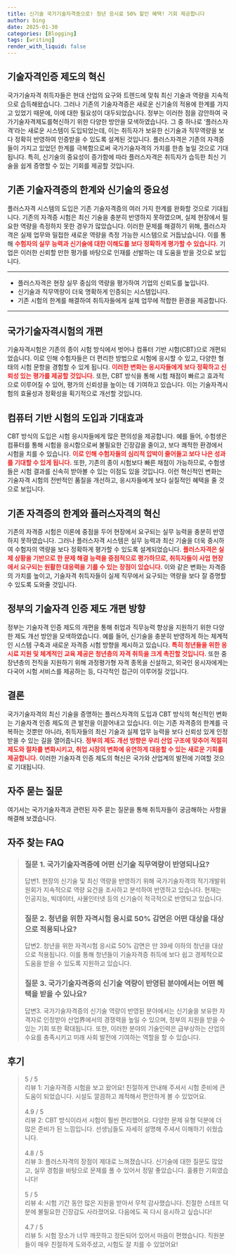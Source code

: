 ```yaml
---
title: 신기술 국가기술자격증으로! 청년 응시료 50% 할인 혜택! 기회 제공합니다
author: bing
date: 2025-01-30
categories: [Blogging]
tags: [writing]
render_with_liquid: false
---
```



<h2 id='기술자격인증제도혁신'>기술자격인증 제도의 혁신</h2>

<p>국가기술자격 취득자들은 현대 산업의 요구와 트렌드에 맞춰 최신 기술과 역량을 지속적으로 습득해왔습니다. 그러나 기존의 기술자격증은 새로운 신기술의 적용에 한계를 가지고 있었기 때문에, 이에 대한 필요성이 대두되었습니다. 정부는 이러한 점을 감안하여 국가기술자격제도를혁신하기 위한 다양한 방안을 모색하였습니다. 그 중 하나로 ‘플러스자격’라는 새로운 시스템이 도입되었는데, 이는 취득자가 보유한 신기술과 직무역량을 보다 정확히 반영하여 인증받을 수 있도록 설계된 것입니다. 플러스자격은 기존의 자격증들이 가지고 있었던 한계를 극복함으로써 국가기술자격의 가치를 한층 높일 것으로 기대됩니다. 특히, 신기술의 중요성이 증가함에 따라 플러스자격은 취득자가 습득한 최신 기술을 쉽게 증명할 수 있는 기회를 제공할 것입니다.</p>

<h2 id='기존기술자격증의한계'>기존 기술자격증의 한계와 신기술의 중요성</h2>

<p>플러스자격 시스템의 도입은 기존 기술자격증의 여러 가지 한계를 완화할 것으로 기대됩니다. 기존의 자격증 시험은 최신 기술을 충분히 반영하지 못하였으며, 실제 현장에서 필요한 역량을 측정하지 못한 경우가 많았습니다. 이러한 문제를 해결하기 위해, 플러스자격은 실제 업무와 밀접한 새로운 역량을 측정 가능한 시스템으로 거듭났습니다. 이를 통해 <b><span style="color: #ee2323;">수험자의 실무 능력과 신기술에 대한 이해도를 보다 정확하게 평가할 수 있습니다.</span></b> 기업은 이러한 신뢰할 만한 평가를 바탕으로 인재를 선발하는 데 도움을 받을 것으로 보입니다.</p>

<hr />

<ul>
    <li>플러스자격은 현장 실무 중심의 역량을 평가하여 기업의 신뢰도를 높입니다.</li>
    <li>신기술과 직무역량이 더욱 명확하게 인증되는 시스템입니다.</li>
    <li>기존 시험의 한계를 해결하여 취득자들에게 실제 업무에 적합한 환경을 제공합니다.</li>
</ul>

<hr />

<h2 id='국가기술자격시험의개편'>국가기술자격시험의 개편</h2>

<p>기술자격시험은 기존의 종이 시험 방식에서 벗어나 컴퓨터 기반 시험(CBT)으로 개편되었습니다. 이로 인해 수험자들은 더 편리한 방법으로 시험에 응시할 수 있고, 다양한 형태의 시험 문항을 경험할 수 있게 됩니다. <b><span style="color: #ee2323;">이러한 변화는 응시자들에게 보다 정확하고 신뢰성 있는 평가를 제공할 것입니다.</span></b> 또한, CBT 방식을 통해 시험 채점이 빠르고 효과적으로 이루어질 수 있어, 평가의 신뢰성을 높이는 데 기여하고 있습니다. 이는 기술자격시험의 효율성과 정확성을 획기적으로 개선할 것입니다.</p>

<h2 id='CBT방식의도입과기대효과'>컴퓨터 기반 시험의 도입과 기대효과</h2>

<p>CBT 방식의 도입은 시험 응시자들에게 많은 편의성을 제공합니다. 예를 들어, 수험생은 컴퓨터를 통해 시험을 응시함으로써 불필요한 긴장감을 줄이고, 보다 쾌적한 환경에서 시험을 치를 수 있습니다. <b><span style="color: #ee2323;">이로 인해 수험자들의 심리적 압박이 줄어들고 보다 나은 성과를 기대할 수 있게 됩니다.</span></b> 또한, 기존의 종이 시험보다 빠른 채점이 가능하므로, 수험생들은 시험 결과를 신속히 받아볼 수 있는 이점도 있을 것입니다. 이런 혁신적인 변화는 기술자격 시험의 전반적인 품질을 개선하고, 응시자들에게 보다 실질적인 혜택을 줄 것으로 보입니다.</p>

<h2 id='기존자격증의한계와플러스자격의혁신'>기존 자격증의 한계와 플러스자격의 혁신</h2>

<p>기존의 자격증 시험은 이론에 중점을 두어 현장에서 요구되는 실무 능력을 충분히 반영하지 못하였습니다. 그러나 플러스자격 시스템은 실무 능력과 최신 기술을 더욱 중시하여 수험자의 역량을 보다 정확하게 평가할 수 있도록 설계되었습니다. <b><span style="color: #ee2323;">플러스자격은 실제 상황을 기반으로 한 문제 해결 능력을 중점적으로 평가하므로, 취득자들이 사업 현장에서 요구되는 원활한 대응력을 기를 수 있는 장점이 있습니다.</span></b> 이와 같은 변화는 자격증의 가치를 높이고, 기술자격 취득자들이 실제 직무에서 요구되는 역량을 보다 잘 증명할 수 있도록 도와줄 것입니다.</p>

<h2 id='정부의기술자격인증제도개편방향'>정부의 기술자격 인증 제도 개편 방향</h2>

<p>정부는 기술자격 인증 제도의 개편을 통해 취업과 직무능력 향상을 지원하기 위한 다양한 제도 개선 방안을 모색하였습니다. 예를 들어, 신기술을 충분히 반영하게 하는 체계적인 시스템 구축과 새로운 자격증 시험 방향을 제시하고 있습니다. <b><span style="color: #ee2323;">특히 청년들을 위한 응시료 지원 및 체계적인 교육 제공은 청년층의 자격 취득을 크게 촉진할 것입니다.</span></b> 또한 중장년층의 전직을 지원하기 위해 과정평가형 자격 종목을 신설하고, 외국인 응시자에게는 다국어 시험 서비스를 제공하는 등, 다각적인 접근이 이루어질 것입니다.</p>

<h2 id='결론'>결론</h2>

<p>국가기술자격의 최신 기술을 증명하는 플러스자격의 도입과 CBT 방식의 혁신적인 변화는 기술자격 인증 제도의 큰 발전을 이끌어내고 있습니다. 이는 기존 자격증의 한계를 극복하는 것뿐만 아니라, 취득자들의 최신 기술과 실제 업무 능력을 보다 신뢰성 있게 인정받을 수 있는 길을 열어줍니다. <b><span style="color: #ee2323;">정부의 제도 개선 방향은 우리 산업 구조에 맞추어 적절히 제도와 절차를 변화시키고, 취업 시장의 변화에 유연하게 대응할 수 있는 새로운 기회를 제공합니다.</span></b> 이러한 기술자격 인증 제도의 혁신은 국가와 산업계의 발전에 기여할 것으로 기대됩니다.</p>

<h2 id='자주묻는질문'>자주 묻는 질문</h2>

<p>여기서는 국가기술자격과 관련된 자주 묻는 질문을 통해 취득자들이 궁금해하는 사항을 해결해 보겠습니다.</p>


<h2 id='자주_찾는_FAQ'>자주 찾는 FAQ</h2>
<div itemscope="" itemtype="https://schema.org/FAQPage"> 
<blockquote> 
<div itemscope="" itemprop="mainEntity" itemtype="https://schema.org/Question"> 
<h3 itemprop="name">질문 1. 국가기술자격증에 어떤 신기술 직무역량이 반영되나요?</h3> 
<div itemscope="" itemprop="acceptedAnswer" itemtype="https://schema.org/Answer"> 
<span itemprop="text"> 
<p>답변1. 현장의 신기술 및 최신 역량을 반영하기 위해 국가기술자격의 적기개발위원회가 지속적으로 역량 요건을 조사하고 분석하여 반영하고 있습니다. 현재는 인공지능, 빅데이터, 사물인터넷 등의 신기술이 적극적으로 반영되고 있습니다.</p> 
</span> 
</div> 
</div> 

<div itemscope="" itemprop="mainEntity" itemtype="https://schema.org/Question"> 
<h3 itemprop="name">질문 2. 청년을 위한 자격시험 응시료 50% 감면은 어떤 대상을 대상으로 적용되나요?</h3> 
<div itemscope="" itemprop="acceptedAnswer" itemtype="https://schema.org/Answer"> 
<span itemprop="text"> 
<p>답변2. 청년을 위한 자격시험 응시료 50% 감면은 만 39세 이하의 청년을 대상으로 적용됩니다. 이를 통해 청년들이 기술자격증 취득에 보다 쉽고 경제적으로 도움을 받을 수 있도록 지원하고 있습니다.</p> 
</span> 
</div> 
</div> 

<div itemscope="" itemprop="mainEntity" itemtype="https://schema.org/Question"> 
<h3 itemprop="name">질문 3. 국가기술자격증의 신기술 역량이 반영된 분야에서는 어떤 혜택을 받을 수 있나요?</h3> 
<div itemscope="" itemprop="acceptedAnswer" itemtype="https://schema.org/Answer"> 
<span itemprop="text"> 
<p>답변3. 국가기술자격증의 신기술 역량이 반영된 분야에서는 신기술을 보유한 자격자로 인정받아 산업界에서의 경쟁력을 높일 수 있으며, 정부의 지원을 받을 수 있는 기회 또한 확대됩니다. 또한, 이러한 분야의 기술인력은 급부상하는 산업의 수요를 충족시키고 미래 사회 발전에 기여하는 역할을 할 수 있습니다.</p> 
</span> 
</div> 
</div> 

</blockquote> 
</div>
<h2 id='후기'>후기</h2>
<div itemscope itemtype="https://schema.org/Product">
  <blockquote>
  <div itemprop="review" itemscope itemtype="https://schema.org/Review">
      <div itemprop="reviewRating" itemscope itemtype="https://schema.org/Rating"> <span itemprop="ratingValue">5</span> / <span itemprop="bestRating">5</span> </div>
      <span itemprop="reviewBody">리뷰 1: 기술자격증 시험을 보고 왔어요! 친절하게 안내해 주셔서 시험 준비에 큰 도움이 되었습니다. 시설도 깔끔하고 쾌적해서 편안하게 볼 수 있었어요.</span>
  </div>
  <br>
  <div itemprop="review" itemscope itemtype="https://schema.org/Review">
      <div itemprop="reviewRating" itemscope itemtype="https://schema.org/Rating"> <span itemprop="ratingValue">4.9</span> / <span itemprop="bestRating">5</span> </div>
      <span itemprop="reviewBody">리뷰 2: CBT 방식이라서 시험이 훨씬 편리했어요. 다양한 문제 유형 덕분에 더 많은 준비가 된 느낌입니다. 선생님들도 자세히 설명해 주셔서 이해하기 쉬웠습니다.</span>
  </div>
  <br>
  <div itemprop="review" itemscope itemtype="https://schema.org/Review">
      <div itemprop="reviewRating" itemscope itemtype="https://schema.org/Rating"> <span itemprop="ratingValue">4.8</span> / <span itemprop="bestRating">5</span> </div>
      <span itemprop="reviewBody">리뷰 3: 플러스자격의 장점이 제대로 느껴졌습니다. 신기술에 대한 질문도 많았고, 실무 경험을 바탕으로 문제를 풀 수 있어서 정말 좋았습니다. 훌륭한 기회였습니다!</span>
  </div>
  <br>
  <div itemprop="review" itemscope itemtype="https://schema.org/Review">
      <div itemprop="reviewRating" itemscope itemtype="https://schema.org/Rating"> <span itemprop="ratingValue">5</span> / <span itemprop="bestRating">5</span> </div>
      <span itemprop="reviewBody">리뷰 4: 시험 기간 동안 많은 지원을 받아서 무척 감사했습니다. 친절한 스태프 덕분에 불필요한 긴장감도 사라졌어요. 다음에도 꼭 다시 응시하고 싶습니다!</span>
  </div>
  <br>
  <div itemprop="review" itemscope itemtype="https://schema.org/Review">
      <div itemprop="reviewRating" itemscope itemtype="https://schema.org/Rating"> <span itemprop="ratingValue">4.7</span> / <span itemprop="bestRating">5</span> </div>
      <span itemprop="reviewBody">리뷰 5: 시험 장소가 너무 깨끗하고 정돈되어 있어서 마음이 편했습니다. 직원분들이 매우 친절하게 도와주셨고, 시험도 잘 치를 수 있었어요!</span>
  </div>
  </blockquote>
</div>
